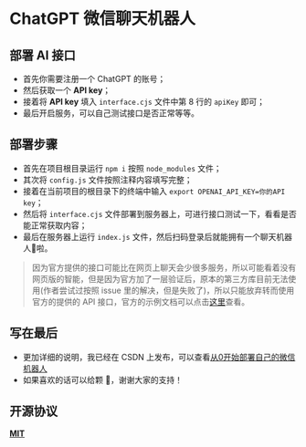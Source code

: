 # ChatGPT 微信聊天机器人

## 部署 AI 接口
- 首先你需要注册一个 ChatGPT 的账号；
- 然后获取一个 **API key**；
- 接着将 **API key** 填入 `interface.cjs` 文件中第 8 行的 `apiKey` 即可；
- 最后开启服务，可以自己测试接口是否正常等等。
  

## 部署步骤
- 首先在项目根目录运行 `npm i` 按照 `node_modules` 文件；
- 其次将 `config.js` 文件按照注释内容填写完整；
- 接着在当前项目的根目录下的终端中输入 `export OPENAI_API_KEY=你的API key`；
- 然后将 `interface.cjs` 文件部署到服务器上，可进行接口测试一下，看看是否能正常获取内容；
- 最后在服务器上运行 `index.js` 文件，然后扫码登录后就能拥有一个聊天机器人🤖️啦。

> 因为官方提供的接口可能比在网页上聊天会少很多服务，所以可能看着没有网页版的智能，但是因为官方加了一层验证后，原本的第三方库目前无法使用(作者尝试过按照 issue 里的解决，但是失败了)，所以只能放弃转而使用官方的提供的 API 接口，官方的示例文档可以点击[这里](https://beta.openai.com/examples)查看。


## 写在最后
- 更加详细的说明，我已经在 CSDN 上发布，可以查看[从0开始部署自己的微信机器人](https://blog.csdn.net/ox4f5da2/article/details/128314267?spm=1001.2014.3001.5501)
- 如果喜欢的话可以给颗 🌟，谢谢大家的支持！


## 开源协议
**[MIT](./LICENSE)**